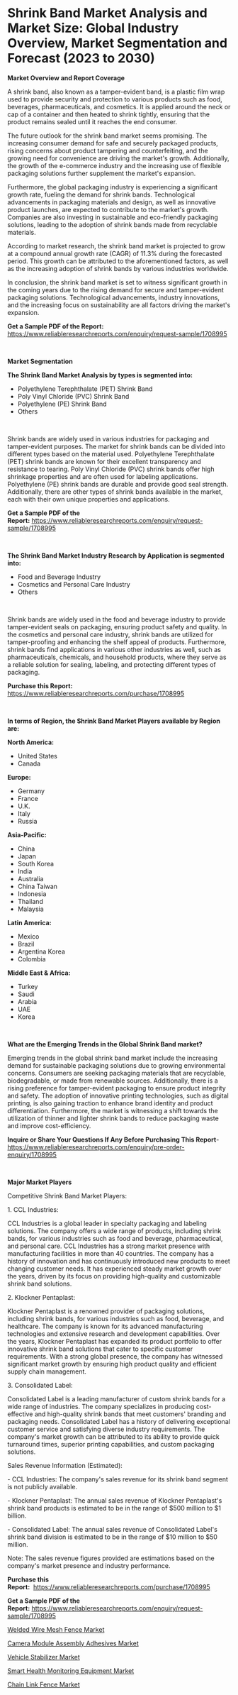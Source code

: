 <p><h1>Shrink Band Market Analysis and Market Size: Global Industry Overview, Market Segmentation and Forecast (2023 to 2030)</h1></p><p><strong>Market Overview and Report Coverage</strong></p>
<p><p>A shrink band, also known as a tamper-evident band, is a plastic film wrap used to provide security and protection to various products such as food, beverages, pharmaceuticals, and cosmetics. It is applied around the neck or cap of a container and then heated to shrink tightly, ensuring that the product remains sealed until it reaches the end consumer.</p><p>The future outlook for the shrink band market seems promising. The increasing consumer demand for safe and securely packaged products, rising concerns about product tampering and counterfeiting, and the growing need for convenience are driving the market's growth. Additionally, the growth of the e-commerce industry and the increasing use of flexible packaging solutions further supplement the market's expansion.</p><p>Furthermore, the global packaging industry is experiencing a significant growth rate, fueling the demand for shrink bands. Technological advancements in packaging materials and design, as well as innovative product launches, are expected to contribute to the market's growth. Companies are also investing in sustainable and eco-friendly packaging solutions, leading to the adoption of shrink bands made from recyclable materials.</p><p>According to market research, the shrink band market is projected to grow at a compound annual growth rate (CAGR) of 11.3% during the forecasted period. This growth can be attributed to the aforementioned factors, as well as the increasing adoption of shrink bands by various industries worldwide.</p><p>In conclusion, the shrink band market is set to witness significant growth in the coming years due to the rising demand for secure and tamper-evident packaging solutions. Technological advancements, industry innovations, and the increasing focus on sustainability are all factors driving the market's expansion.</p></p>
<p><strong>Get a Sample PDF of the Report:</strong> <a href="https://www.reliableresearchreports.com/enquiry/request-sample/1708995">https://www.reliableresearchreports.com/enquiry/request-sample/1708995</a></p>
<p>&nbsp;</p>
<p><strong>Market Segmentation</strong></p>
<p><strong>The Shrink Band Market Analysis by types is segmented into:</strong></p>
<p><ul><li>Polyethylene Terephthalate (PET) Shrink Band</li><li>Poly Vinyl Chloride (PVC) Shrink Band</li><li>Polyethylene (PE) Shrink Band</li><li>Others</li></ul></p>
<p>&nbsp;</p>
<p><p>Shrink bands are widely used in various industries for packaging and tamper-evident purposes. The market for shrink bands can be divided into different types based on the material used. Polyethylene Terephthalate (PET) shrink bands are known for their excellent transparency and resistance to tearing. Poly Vinyl Chloride (PVC) shrink bands offer high shrinkage properties and are often used for labeling applications. Polyethylene (PE) shrink bands are durable and provide good seal strength. Additionally, there are other types of shrink bands available in the market, each with their own unique properties and applications.</p></p>
<p><strong>Get a Sample PDF of the Report:</strong>&nbsp;<a href="https://www.reliableresearchreports.com/enquiry/request-sample/1708995">https://www.reliableresearchreports.com/enquiry/request-sample/1708995</a></p>
<p>&nbsp;</p>
<p><strong>The Shrink Band Market Industry Research by Application is segmented into:</strong></p>
<p><ul><li>Food and Beverage Industry</li><li>Cosmetics and Personal Care Industry</li><li>Others</li></ul></p>
<p>&nbsp;</p>
<p><p>Shrink bands are widely used in the food and beverage industry to provide tamper-evident seals on packaging, ensuring product safety and quality. In the cosmetics and personal care industry, shrink bands are utilized for tamper-proofing and enhancing the shelf appeal of products. Furthermore, shrink bands find applications in various other industries as well, such as pharmaceuticals, chemicals, and household products, where they serve as a reliable solution for sealing, labeling, and protecting different types of packaging.</p></p>
<p><strong>Purchase this Report:</strong>&nbsp; <a href="https://www.reliableresearchreports.com/purchase/1708995">https://www.reliableresearchreports.com/purchase/1708995</a></p>
<p>&nbsp;</p>
<p><strong>In terms of Region, the Shrink Band Market Players available by Region are:</strong></p>
<p>
    <p> <strong> North America: </strong>
        <ul>
            <li>United States</li>
            <li>Canada</li>
        </ul>
        </p> 
    <p> <strong> Europe: </strong>
        <ul>
            <li>Germany</li>
            <li>France</li>
            <li>U.K.</li>
            <li>Italy</li>
            <li>Russia</li>
        </ul>
        </p> 
    <p> <strong> Asia-Pacific: </strong>
        <ul>
            <li>China</li>
            <li>Japan</li>
            <li>South Korea</li>
            <li>India</li>
            <li>Australia</li>
            <li>China Taiwan</li>
            <li>Indonesia</li>
            <li>Thailand</li>
            <li>Malaysia</li>
        </ul>
        </p> 
    <p> <strong> Latin America: </strong>
        <ul>
            <li>Mexico</li>
            <li>Brazil</li>
            <li>Argentina Korea</li>
            <li>Colombia</li>
        </ul>
        </p> 
    <p> <strong> Middle East & Africa: </strong>
        <ul>
            <li>Turkey</li>
            <li>Saudi</li>
            <li>Arabia</li>
            <li>UAE</li>
            <li>Korea</li>
        </ul>
    </p>
    </p>
<p>&nbsp;</p>
<p><strong>What are the Emerging Trends in the Global Shrink Band market?</strong></p>
<p><p>Emerging trends in the global shrink band market include the increasing demand for sustainable packaging solutions due to growing environmental concerns. Consumers are seeking packaging materials that are recyclable, biodegradable, or made from renewable sources. Additionally, there is a rising preference for tamper-evident packaging to ensure product integrity and safety. The adoption of innovative printing technologies, such as digital printing, is also gaining traction to enhance brand identity and product differentiation. Furthermore, the market is witnessing a shift towards the utilization of thinner and lighter shrink bands to reduce packaging waste and improve cost-efficiency.</p></p>
<p><strong>Inquire or Share Your Questions If Any Before Purchasing This Report</strong>- <a href="https://www.reliableresearchreports.com/enquiry/pre-order-enquiry/1708995">https://www.reliableresearchreports.com/enquiry/pre-order-enquiry/1708995</a></p>
<p>&nbsp;</p>
<p><strong>Major Market Players</strong></p>
<p><p>Competitive Shrink Band Market Players:</p><p>1. CCL Industries:</p><p>CCL Industries is a global leader in specialty packaging and labeling solutions. The company offers a wide range of products, including shrink bands, for various industries such as food and beverage, pharmaceutical, and personal care. CCL Industries has a strong market presence with manufacturing facilities in more than 40 countries. The company has a history of innovation and has continuously introduced new products to meet changing customer needs. It has experienced steady market growth over the years, driven by its focus on providing high-quality and customizable shrink band solutions.</p><p>2. Klockner Pentaplast:</p><p>Klockner Pentaplast is a renowned provider of packaging solutions, including shrink bands, for various industries such as food, beverage, and healthcare. The company is known for its advanced manufacturing technologies and extensive research and development capabilities. Over the years, Klockner Pentaplast has expanded its product portfolio to offer innovative shrink band solutions that cater to specific customer requirements. With a strong global presence, the company has witnessed significant market growth by ensuring high product quality and efficient supply chain management.</p><p>3. Consolidated Label:</p><p>Consolidated Label is a leading manufacturer of custom shrink bands for a wide range of industries. The company specializes in producing cost-effective and high-quality shrink bands that meet customers' branding and packaging needs. Consolidated Label has a history of delivering exceptional customer service and satisfying diverse industry requirements. The company's market growth can be attributed to its ability to provide quick turnaround times, superior printing capabilities, and custom packaging solutions.</p><p>Sales Revenue Information (Estimated):</p><p>- CCL Industries: The company's sales revenue for its shrink band segment is not publicly available.</p><p>- Klockner Pentaplast: The annual sales revenue of Klockner Pentaplast's shrink band products is estimated to be in the range of $500 million to $1 billion.</p><p>- Consolidated Label: The annual sales revenue of Consolidated Label's shrink band division is estimated to be in the range of $10 million to $50 million.</p><p>Note: The sales revenue figures provided are estimations based on the company's market presence and industry performance.</p></p>
<p><strong>Purchase this Report:</strong>&nbsp;&nbsp;<a href="https://www.reliableresearchreports.com/purchase/1708995">https://www.reliableresearchreports.com/purchase/1708995</a></p>
<p></p>
<p><strong>Get a Sample PDF of the Report:</strong>&nbsp;<a href="https://www.reliableresearchreports.com/enquiry/request-sample/1708995">https://www.reliableresearchreports.com/enquiry/request-sample/1708995</a></p>
<p><p><a href="https://github.com/YashRP12/Market-Research-Report-List-1/blob/main/welded-wire-mesh-fence-market.md">Welded Wire Mesh Fence Market</a></p><p><a href="https://medium.com/@royalhoeger626/camera-module-assembly-adhesives-market-share-evolution-and-market-growth-trends-2023-2030-c8c82f947880">Camera Module Assembly Adhesives Market</a></p><p><a href="https://www.linkedin.com/pulse/vehicle-stabilizer-market-size-2023-2030-global-industrial-4mdfc/">Vehicle Stabilizer Market</a></p><p><a href="https://issuu.com/reportprime-2/docs/smart-health-monitoring-equipment-market-size-2030?fr=xKAE9_zU1NQ">Smart Health Monitoring Equipment Market</a></p><p><a href="https://github.com/Chiragrp24/Market-Research-Report-List-1/blob/main/chain-link-fence-market.md">Chain Link Fence Market</a></p></p>